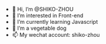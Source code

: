 - 👋 Hi, I’m @SHIKO-ZHOU
- 👀 I’m interested in Front-end
- 🌱 I’m currently learning Javascript
- 🥬 I’m a vegetable dog
- 📫 My wechat account: shiko-zhou

<!---
SHIKO-ZHOU/SHIKO-ZHOU is a ✨ special ✨ repository because its `README.md` (this file) appears on your GitHub profile.
You can click the Preview link to take a look at your changes.
--->
